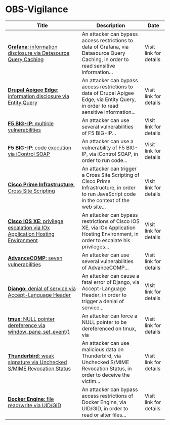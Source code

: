 

# OBS-Vigilance

 |Title|Description|Date|
 |---|---|---|
 |[<a href="https://vigilance.fr/vulnerability/Grafana-information-disclosure-via-Datasource-Query-Caching-40430" class="noirorange"><b>Grafana</b>: information disclosure via Datasource Query Caching</a>](https://vigilance.fr/vulnerability/Grafana-information-disclosure-via-Datasource-Query-Caching-40430)|An attacker can bypass access restrictions to data of Grafana, via Datasource Query Caching, in order to read sensitive information...|Visit link for details|
 |[<a href="https://vigilance.fr/vulnerability/Drupal-Apigee-Edge-information-disclosure-via-Entity-Query-40429" class="noirorange"><b>Drupal Apigee Edge</b>: information disclosure via Entity Query</a>](https://vigilance.fr/vulnerability/Drupal-Apigee-Edge-information-disclosure-via-Entity-Query-40429)|An attacker can bypass access restrictions to data of Drupal Apigee Edge, via Entity Query, in order to read sensitive information...|Visit link for details|
 |[<a href="https://vigilance.fr/vulnerability/F5-BIG-IP-multiple-vulnerabilities-40428" class="noirorange"><b>F5 BIG-IP</b>: multiple vulnerabilities</a>](https://vigilance.fr/vulnerability/F5-BIG-IP-multiple-vulnerabilities-40428)|An attacker can use several vulnerabilities of F5 BIG-IP...|Visit link for details|
 |[<a href="https://vigilance.fr/vulnerability/F5-BIG-IP-code-execution-via-iControl-SOAP-40427" class="noirorange"><b>F5 BIG-IP</b>: code execution via iControl SOAP</a>](https://vigilance.fr/vulnerability/F5-BIG-IP-code-execution-via-iControl-SOAP-40427)|An attacker can use a vulnerability of F5 BIG-IP, via iControl SOAP, in order to run code...|Visit link for details|
 |[<a href="https://vigilance.fr/vulnerability/Cisco-Prime-Infrastructure-Cross-Site-Scripting-40426" class="noirorange"><b>Cisco Prime Infrastructure</b>: Cross Site Scripting</a>](https://vigilance.fr/vulnerability/Cisco-Prime-Infrastructure-Cross-Site-Scripting-40426)|An attacker can trigger a Cross Site Scripting of Cisco Prime Infrastructure, in order to run JavaScript code in the context of the web site...|Visit link for details|
 |[<a href="https://vigilance.fr/vulnerability/Cisco-IOS-XE-privilege-escalation-via-IOx-Application-Hosting-Environment-40425" class="noirorange"><b>Cisco IOS XE</b>: privilege escalation via IOx Application Hosting Environment</a>](https://vigilance.fr/vulnerability/Cisco-IOS-XE-privilege-escalation-via-IOx-Application-Hosting-Environment-40425)|An attacker can bypass restrictions of Cisco IOS XE, via IOx Application Hosting Environment, in order to escalate his privileges...|Visit link for details|
 |[<a href="https://vigilance.fr/vulnerability/AdvanceCOMP-seven-vulnerabilities-40424" class="noirorange"><b>AdvanceCOMP</b>: seven vulnerabilities</a>](https://vigilance.fr/vulnerability/AdvanceCOMP-seven-vulnerabilities-40424)|An attacker can use several vulnerabilities of AdvanceCOMP...|Visit link for details|
 |[<a href="https://vigilance.fr/vulnerability/Django-denial-of-service-via-Accept-Language-Header-40423" class="noirorange"><b>Django</b>: denial of service via Accept-Language Header</a>](https://vigilance.fr/vulnerability/Django-denial-of-service-via-Accept-Language-Header-40423)|An attacker can cause a fatal error of Django, via Accept-Language Header, in order to trigger a denial of service...|Visit link for details|
 |[<a href="https://vigilance.fr/vulnerability/tmux-NULL-pointer-dereference-via-window-pane-set-event-40422" class="noirorange"><b>tmux</b>: NULL pointer dereference via window_pane_set_event()</a>](https://vigilance.fr/vulnerability/tmux-NULL-pointer-dereference-via-window-pane-set-event-40422)|An attacker can force a NULL pointer to be dereferenced on tmux, via |Visit link for details|
 |[<a href="https://vigilance.fr/vulnerability/Thunderbird-weak-signature-via-Unchecked-S-MIME-Revocation-Status-40421" class="noirorange"><b>Thunderbird</b>: weak signature via Unchecked S/MIME Revocation Status</a>](https://vigilance.fr/vulnerability/Thunderbird-weak-signature-via-Unchecked-S-MIME-Revocation-Status-40421)|An attacker can use malicious data on Thunderbird, via Unchecked S/MIME Revocation Status, in order to deceive the victim...|Visit link for details|
 |[<a href="https://vigilance.fr/vulnerability/Docker-Engine-file-read-write-via-UID-GID-40420" class="noirorange"><b>Docker Engine</b>: file read/write via UID/GID</a>](https://vigilance.fr/vulnerability/Docker-Engine-file-read-write-via-UID-GID-40420)|An attacker can bypass access restrictions of Docker Engine, via UID/GID, in order to read or alter files...|Visit link for details|
 